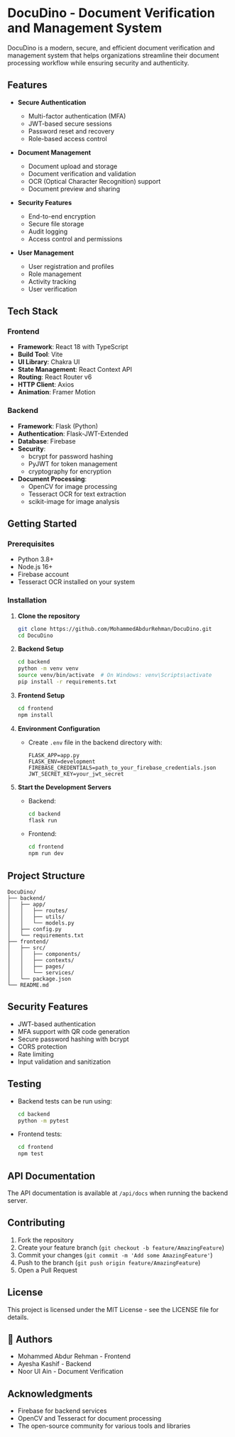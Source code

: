 # DocuDino - Document Verification and Management System

DocuDino is a modern, secure, and efficient document verification and management system that helps organizations streamline their document processing workflow while ensuring security and authenticity.

## Features

- **Secure Authentication**
  - Multi-factor authentication (MFA)
  - JWT-based secure sessions
  - Password reset and recovery
  - Role-based access control

- **Document Management**
  - Document upload and storage
  - Document verification and validation
  - OCR (Optical Character Recognition) support
  - Document preview and sharing

- **Security Features**
  - End-to-end encryption
  - Secure file storage
  - Audit logging
  - Access control and permissions

- **User Management**
  - User registration and profiles
  - Role management
  - Activity tracking
  - User verification

## Tech Stack

### Frontend
- **Framework**: React 18 with TypeScript
- **Build Tool**: Vite
- **UI Library**: Chakra UI
- **State Management**: React Context API
- **Routing**: React Router v6
- **HTTP Client**: Axios
- **Animation**: Framer Motion

### Backend
- **Framework**: Flask (Python)
- **Authentication**: Flask-JWT-Extended
- **Database**: Firebase
- **Security**: 
  - bcrypt for password hashing
  - PyJWT for token management
  - cryptography for encryption
- **Document Processing**:
  - OpenCV for image processing
  - Tesseract OCR for text extraction
  - scikit-image for image analysis

## Getting Started

### Prerequisites
- Python 3.8+
- Node.js 16+
- Firebase account
- Tesseract OCR installed on your system

### Installation

1. **Clone the repository**
   ```bash
   git clone https://github.com/MohammedAbdurRehman/DocuDino.git
   cd DocuDino
   ```

2. **Backend Setup**
   ```bash
   cd backend
   python -m venv venv
   source venv/bin/activate  # On Windows: venv\Scripts\activate
   pip install -r requirements.txt
   ```

3. **Frontend Setup**
   ```bash
   cd frontend
   npm install
   ```

4. **Environment Configuration**
   - Create `.env` file in the backend directory with:
     ```
     FLASK_APP=app.py
     FLASK_ENV=development
     FIREBASE_CREDENTIALS=path_to_your_firebase_credentials.json
     JWT_SECRET_KEY=your_jwt_secret
     ```

5. **Start the Development Servers**
   - Backend:
     ```bash
     cd backend
     flask run
     ```
   - Frontend:
     ```bash
     cd frontend
     npm run dev
     ```

## Project Structure

```
DocuDino/
├── backend/
│   ├── app/
│   │   ├── routes/
│   │   ├── utils/
│   │   └── models.py
│   ├── config.py
│   └── requirements.txt
├── frontend/
│   ├── src/
│   │   ├── components/
│   │   ├── contexts/
│   │   ├── pages/
│   │   └── services/
│   └── package.json
└── README.md
```

## Security Features

- JWT-based authentication
- MFA support with QR code generation
- Secure password hashing with bcrypt
- CORS protection
- Rate limiting
- Input validation and sanitization

## Testing

- Backend tests can be run using:
  ```bash
  cd backend
  python -m pytest
  ```

- Frontend tests:
  ```bash
  cd frontend
  npm test
  ```

## API Documentation

The API documentation is available at `/api/docs` when running the backend server.

## Contributing

1. Fork the repository
2. Create your feature branch (`git checkout -b feature/AmazingFeature`)
3. Commit your changes (`git commit -m 'Add some AmazingFeature'`)
4. Push to the branch (`git push origin feature/AmazingFeature`)
5. Open a Pull Request

## License

This project is licensed under the MIT License - see the LICENSE file for details.

## 👥 Authors

- Mohammed Abdur Rehman - Frontend
- Ayesha Kashif - Backend
- Noor Ul Ain - Document Verification

## Acknowledgments

- Firebase for backend services
- OpenCV and Tesseract for document processing
- The open-source community for various tools and libraries 
